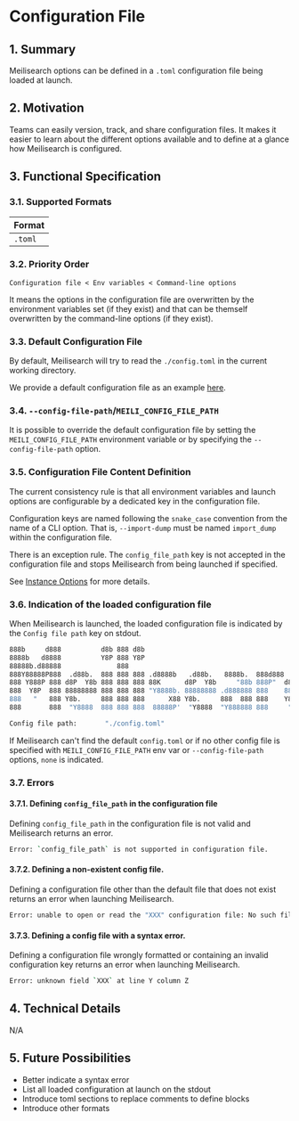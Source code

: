 # Configuration File

## 1. Summary

Meilisearch options can be defined in a `.toml` configuration file being loaded at launch.

## 2. Motivation

Teams can easily version, track, and share configuration files. It makes it easier to learn about the different options available and to define at a glance how Meilisearch is configured.

## 3. Functional Specification

### 3.1. Supported Formats

| Format    |
|-----------|
| `.toml`   |

### 3.2. Priority Order

`Configuration file < Env variables < Command-line options`

It means the options in the configuration file are overwritten by the environment variables set (if they exist) and that can be themself overwritten by the command-line options (if they exist).

### 3.3. Default Configuration File

By default, Meilisearch will try to read the `./config.toml` in the current working directory.

We provide a default configuration file as an example [here](https://github.com/meilisearch/meilisearch/blob/main/config.toml).

### 3.4. `--config-file-path`/`MEILI_CONFIG_FILE_PATH`

It is possible to override the default configuration file by setting the `MEILI_CONFIG_FILE_PATH` environment variable or by specifying the `--config-file-path` option.

### 3.5. Configuration File Content Definition

The current consistency rule is that all environment variables and launch options are configurable by a dedicated key in the configuration file.

Configuration keys are named following the `snake_case` convention from the name of a CLI option. That is, `--import-dump` must be named `import_dump` within the configuration file.

There is an exception rule. The `config_file_path` key is not accepted in the configuration file and stops Meilisearch from being launched if specified.

See [Instance Options](0119-instance-options.md) for more details.

### 3.6. Indication of the loaded configuration file

When Meilisearch is launched, the loaded configuration file is indicated by the `Config file path` key on stdout.

```bash
888b     d888          d8b 888 d8b                                            888
8888b   d8888          Y8P 888 Y8P                                            888
88888b.d88888              888                                                888
888Y88888P888  .d88b.  888 888 888 .d8888b   .d88b.   8888b.  888d888 .d8888b 88888b.
888 Y888P 888 d8P  Y8b 888 888 888 88K      d8P  Y8b     "88b 888P"  d88P"    888 "88b
888  Y8P  888 88888888 888 888 888 "Y8888b. 88888888 .d888888 888    888      888  888
888   "   888 Y8b.     888 888 888      X88 Y8b.     888  888 888    Y88b.    888  888
888       888  "Y8888  888 888 888  88888P'  "Y8888  "Y888888 888     "Y8888P 888  888

Config file path:       "./config.toml"
```

If Meilisearch can't find the default `config.toml` or if no other config file is specified with `MEILI_CONFIG_FILE_PATH` env var or `--config-file-path` options, `none` is indicated.

### 3.7. Errors

#### 3.7.1. Defining `config_file_path` in the configuration file

Defining `config_file_path` in the configuration file is not valid and Meilisearch returns an error.

```bash
Error: `config_file_path` is not supported in configuration file.
```

#### 3.7.2. Defining a non-existent config file.

Defining a configuration file other than the default file that does not exist returns an error when launching Meilisearch.

```bash
Error: unable to open or read the "XXX" configuration file: No such file or directory (os error 2).
```

#### 3.7.3. Defining a config file with a syntax error.

Defining a configuration file wrongly formatted or containing an invalid configuration key returns an error when launching Meilisearch.

```bash
Error: unknown field `XXX` at line Y column Z
```

## 4. Technical Details
N/A

## 5. Future Possibilities

- Better indicate a syntax error
- List all loaded configuration at launch on the stdout
- Introduce toml sections to replace comments to define blocks
- Introduce other formats